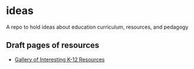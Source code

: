 # ideas

A repo to hold ideas about education curriculum, resources, and pedagogy

## Draft pages of resources

- [Gallery of Interesting K-12 Resources](resources_k12.md)